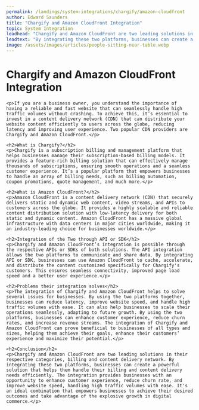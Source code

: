 ```yaml
---
permalink: /landings/system-integrations/chargify/amazon-cloudfront
author: Edward Saunders
title: "Chargify and Amazon CloudFront Integration"
topic: System Integration
leadhead: "Chargify and Amazon CloudFront are two leading solutions in their respective categories, billing and content delivery network"
leadtext: "By integrating these two platforms, businesses can create a powerful solution that helps them handle their billing and content delivery needs efficiently. The integration provides businesses with an opportunity to enhance customer experience, reduce churn rate, and improve website speed, handling high traffic volumes with ease. It's an ideal combination that empowers businesses to achieve their desired outcomes and take advantage of the explosive growth in digital commerce."
image: /assets/images/articles/people-sitting-near-table.webp
---
```

<div class="arttext">	<h1>Chargify and Amazon CloudFront Integration</h1> 
	
	<p>If you are a business owner, you understand the importance of having a reliable and fast website that can seamlessly handle high traffic volumes without crashing. To achieve this, it’s essential to invest in a content delivery network (CDN) that can distribute your website content efficiently to users across the globe, reducing latency and improving user experience. Two popular CDN providers are Chargify and Amazon CloudFront.</p>

	<h2>What is Chargify?</h2>
	<p>Chargify is a subscription billing and management platform that helps businesses manage their subscription-based billing models. It provides a feature-rich billing solution that can effectively manage thousands of subscriptions, ensuring smooth operations and a seamless customer experience. It’s a popular platform that empowers businesses to handle an array of billing needs, such as billing automation, coupon promotions, quote management, and much more.</p>

	<h2>What is Amazon CloudFront?</h2>
	<p>Amazon CloudFront is a content delivery network (CDN) that securely delivers static and dynamic web content, video streams, and APIs to customers across the globe. It provides a highly scalable and reliable content distribution solution with low-latency delivery for both static and dynamic content. Amazon CloudFront has a massive global infrastructure with data centers in major cities worldwide, making it an industry-leading choice for businesses worldwide.</p>

	<h2>Integration of the Two through API or SDK</h2>
	<p>Chargify and Amazon CloudFront’s integration is possible through the respective APIs or SDKs of both solutions. The API integration allows the two platforms to communicate and share data. By integrating API or SDK, businesses can use Amazon CloudFront to cache, accelerate, and distribute the content customized specifically for Chargify's customers. This ensures seamless connectivity, improved page load speed and a better user experience.</p>

	<h2>Problems their integration solves</h2>
	<p>The integration of Chargify and Amazon CloudFront helps to solve several issues for businesses. By using the two platforms together, businesses can reduce latency, improve website speed, and handle high traffic volumes with ease. It can also help businesses to scale their operations seamlessly, adapting to future growth. By using the two platforms, businesses can enhance customer experience, reduce churn rates, and increase revenue streams. The integration of Chargify and Amazon CloudFront can prove beneficial to businesses of all types and sizes, helping them achieve their goals, enhance their customers’ experience and maximize their potential.</p>

	<h2>Conclusion</h2>
	<p>Chargify and Amazon CloudFront are two leading solutions in their respective categories, billing and content delivery network. By integrating these two platforms, businesses can create a powerful solution that helps them handle their billing and content delivery needs efficiently. The integration provides businesses with an opportunity to enhance customer experience, reduce churn rate, and improve website speed, handling high traffic volumes with ease. It's an ideal combination that empowers businesses to achieve their desired outcomes and take advantage of the explosive growth in digital commerce.</p>

</div>